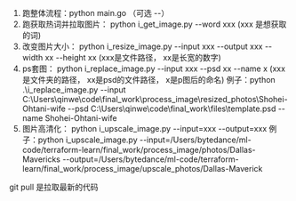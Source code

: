 



1. 跑整体流程：python main.go  （可选 --）
2. 跑获取热词并拉取图片： python i_get_image.py --word xxx   (xxx 是想获取的词)
3. 改变图片大小： python i_resize_image.py --input xxx --output xxx --width xx --height xx (xxx是文件路径， xx是长宽的数字)
4. ps套图： python i_replace_image.py --input xxx --psd xx --name x (xxx是文件夹的路径， xx是psd的文件路径， x是p图后的命名)
例子：python .\i_replace_image.py --input C:\Users\qinwe\code\final_work\process_image\resized_photos\Shohei-Ohtani-wife --psd C:\Users\qinwe\code\final_work\files\template.psd --name Shohei-Ohtani-wife
5. 图片高清化： python i_upscale_image.py --input=xxx --output=xxx
例子：python i_upscale_image.py --input=/Users/bytedance/ml-code/terraform-learn/final_work/process_image/photos/Dallas-Mavericks --output=/Users/bytedance/ml-code/terraform-learn/final_work/process_image/upscale_photos/Dallas-Maverick





git pull 是拉取最新的代码